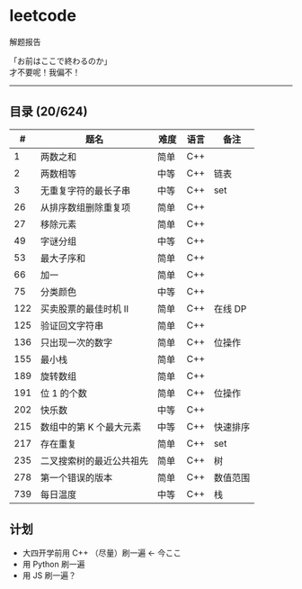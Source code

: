 # leetcode
解题报告

「お前はここで終わるのか」
</br>才不要呢！我偏不！

---

## 目录 (20/624)

| # | 题名 | 难度 | 语言 | 备注 |
| --- | --- | --- | --- | --- |
| 1 | 两数之和 | 简单 | C++  |  |
| 2 | 两数相等 | 中等 | C++ | 链表 |
| 3 | 无重复字符的最长子串 | 中等 | C++ | set |
| 26 | 从排序数组删除重复项 | 简单 | C++ |  |
| 27  | 移除元素 | 简单 | C++ |  |
| 49 | 字谜分组 | 中等 | C++ | |
| 53 | 最大子序和 | 简单 | C++ |  |
| 66 | 加一 | 简单 | C++ |  |
| 75 | 分类颜色 | 中等 | C++ | |
| 122 | 买卖股票的最佳时机 II | 简单 | C++ | 在线 DP |
| 125 | 验证回文字符串 | 简单 | C++ |  |
| 136 | 只出现一次的数字 | 简单 | C++ | 位操作 |
| 155 | 最小栈 | 简单 | C++ |   |
| 189 | 旋转数组 | 简单 | C++ |  |
| 191 | 位 1 的个数 | 简单 | C++ | 位操作 |
| 202 | 快乐数 | 中等 | C++ | |
| 215 | 数组中的第 K 个最大元素 | 中等 | C++ | 快速排序 |
| 217 | 存在重复 | 简单 | C++ | set |
| 235 | 二叉搜索树的最近公共祖先 | 简单 | C++ | 树 |
| 278 | 第一个错误的版本 | 简单  | C++ | 数值范围 |
| 739 | 每日温度 | 中等 | C++ | 栈 |

## 计划

- 大四开学前用 C++ （尽量）刷一遍 ← 今ここ
- 用 Python 刷一遍
- 用 JS 刷一遍？
